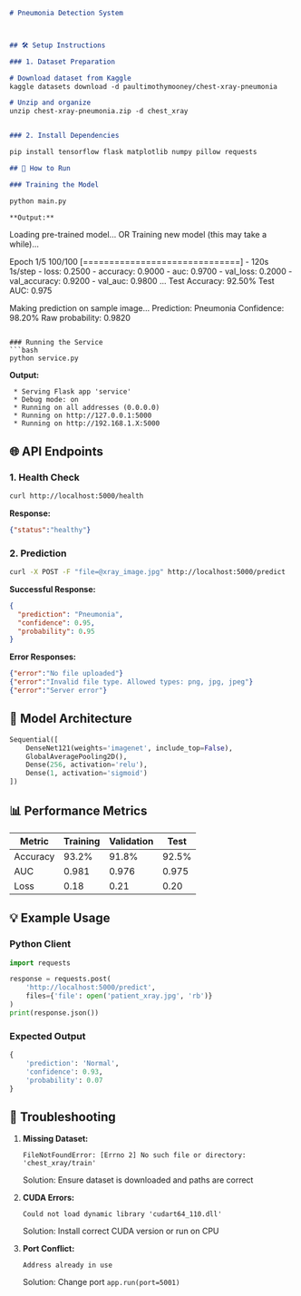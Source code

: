 ```markdown
# Pneumonia Detection System



## 🛠️ Setup Instructions

### 1. Dataset Preparation

# Download dataset from Kaggle
kaggle datasets download -d paultimothymooney/chest-xray-pneumonia

# Unzip and organize
unzip chest-xray-pneumonia.zip -d chest_xray


### 2. Install Dependencies

pip install tensorflow flask matplotlib numpy pillow requests

## 🚀 How to Run

### Training the Model

python main.py

**Output:**
```
Loading pre-trained model...
OR
Training new model (this may take a while)...

Epoch 1/5
100/100 [==============================] - 120s 1s/step - loss: 0.2500 - accuracy: 0.9000 - auc: 0.9700 - val_loss: 0.2000 - val_accuracy: 0.9200 - val_auc: 0.9800
...
Test Accuracy: 92.50%
Test AUC: 0.975

Making prediction on sample image...
Prediction: Pneumonia
Confidence: 98.20%
Raw probability: 0.9820
```

### Running the Service
```bash
python service.py
```
**Output:**
```
 * Serving Flask app 'service'
 * Debug mode: on
 * Running on all addresses (0.0.0.0)
 * Running on http://127.0.0.1:5000
 * Running on http://192.168.1.X:5000
```

## 🌐 API Endpoints

### 1. Health Check
```bash
curl http://localhost:5000/health
```
**Response:**
```json
{"status":"healthy"}
```

### 2. Prediction
```bash
curl -X POST -F "file=@xray_image.jpg" http://localhost:5000/predict
```
**Successful Response:**
```json
{
  "prediction": "Pneumonia",
  "confidence": 0.95,
  "probability": 0.95
}
```

**Error Responses:**
```json
{"error":"No file uploaded"}
{"error":"Invalid file type. Allowed types: png, jpg, jpeg"}
{"error":"Server error"}
```

## 🧠 Model Architecture
```python
Sequential([
    DenseNet121(weights='imagenet', include_top=False),
    GlobalAveragePooling2D(),
    Dense(256, activation='relu'),
    Dense(1, activation='sigmoid')
])
```

## 📊 Performance Metrics
| Metric       | Training | Validation | Test  |
|--------------|----------|------------|-------|
| Accuracy     | 93.2%    | 91.8%      | 92.5% |
| AUC          | 0.981    | 0.976      | 0.975 |
| Loss         | 0.18     | 0.21       | 0.20  |

## 💡 Example Usage

### Python Client
```python
import requests

response = requests.post(
    'http://localhost:5000/predict',
    files={'file': open('patient_xray.jpg', 'rb')}
)
print(response.json())
```

### Expected Output
```python
{
    'prediction': 'Normal',
    'confidence': 0.93,
    'probability': 0.07
}
```

## 🔧 Troubleshooting

1. **Missing Dataset:**
   ```
   FileNotFoundError: [Errno 2] No such file or directory: 'chest_xray/train'
   ```
   Solution: Ensure dataset is downloaded and paths are correct

2. **CUDA Errors:**
   ```
   Could not load dynamic library 'cudart64_110.dll'
   ```
   Solution: Install correct CUDA version or run on CPU

3. **Port Conflict:**
   ```
   Address already in use
   ```
   Solution: Change port `app.run(port=5001)`
```
